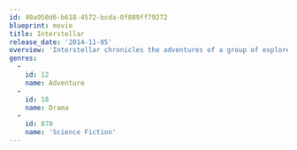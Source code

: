```yaml
---
id: 40a950d6-b618-4572-bcda-0f889ff79272
blueprint: movie
title: Interstellar
release_date: '2014-11-05'
overview: 'Interstellar chronicles the adventures of a group of explorers who make use of a newly discovered wormhole to surpass the limitations on human space travel and conquer the vast distances involved in an interstellar voyage.'
genres:
  -
    id: 12
    name: Adventure
  -
    id: 18
    name: Drama
  -
    id: 878
    name: 'Science Fiction'
---
```

